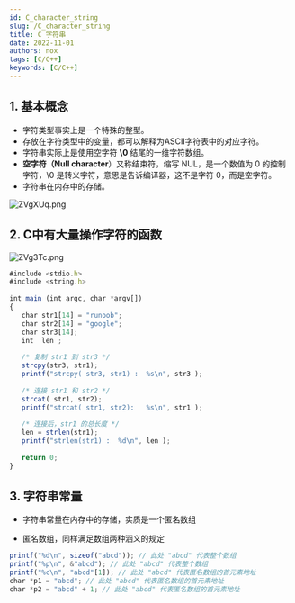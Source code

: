 ```yaml
---
id: C_character_string
slug: /C_character_string
title: C 字符串
date: 2022-11-01
authors: nox
tags: [C/C++]
keywords: [C/C++]
---
```


<!-- truncate -->

## 1. 基本概念

+ 字符类型事实上是一个特殊的整型。
+ 存放在字符类型中的变量，都可以解释为ASCII字符表中的对应字符。
+ 字符串实际上是使用空字符 **\0** 结尾的一维字符数组。
+ **空字符（Null character**）又称结束符，缩写 NUL，是一个数值为 0 的控制字符，\0 是转义字符，意思是告诉编译器，这不是字符 0，而是空字符。
+ 字符串在内存中的存储。

![ZVgXUq.png](https://www.helloimg.com/images/2022/10/30/ZVgXUq.png) 

## 2. C中有大量操作字符的函数

![ZVg3Tc.png](https://www.helloimg.com/images/2022/10/30/ZVg3Tc.png)

```js
#include <stdio.h>
#include <string.h>
 
int main (int argc, char *argv[])
{
   char str1[14] = "runoob";
   char str2[14] = "google";
   char str3[14];
   int  len ;
 
   /* 复制 str1 到 str3 */
   strcpy(str3, str1);
   printf("strcpy( str3, str1) :  %s\n", str3 );
 
   /* 连接 str1 和 str2 */
   strcat( str1, str2);
   printf("strcat( str1, str2):   %s\n", str1 );
 
   /* 连接后，str1 的总长度 */
   len = strlen(str1);
   printf("strlen(str1) :  %d\n", len );
 
   return 0;
}
```

## 3. 字符串常量

+ 字符串常量在内存中的存储，实质是一个匿名数组

+ 匿名数组，同样满足数组两种涵义的规定

```js
printf("%d\n", sizeof("abcd")); // 此处 "abcd" 代表整个数组
printf("%p\n", &"abcd"); // 此处 "abcd" 代表整个数组
printf("%c\n", "abcd"[1]); // 此处 "abcd" 代表匿名数组的首元素地址
char *p1 = "abcd"; // 此处 "abcd" 代表匿名数组的首元素地址
char *p2 = "abcd" + 1; // 此处 "abcd" 代表匿名数组的首元素地址
```
